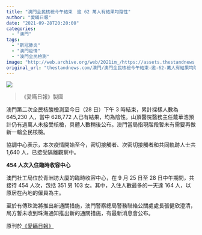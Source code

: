 ```yaml
---
title: "澳門全民核檢今午結束　逾 62 萬人有結果均陰性"
author: "愛瞞日報"
date: "2021-09-28T20:20:00"
categories:
  - "澳門"
tags:
  - "新冠肺炎"
  - "澳門疫情"
  - "澳門全民檢測"
image: "http://web.archive.org/web/2021im_/https://assets.thestandnews.com/media/photos/6067966410001531342.jpg"
original_url: "thestandnews.com/澳門/澳門全民核檢今午結束-逾-62-萬人有結果均陰性"
---
```

![](http://web.archive.org/web/2021im_/https://assets.thestandnews.com/media/photos/6067966410001531342.jpg)
> 《愛瞞日報》製圖

澳門第二次全民核酸檢測至今日（28 日）下午 3 時結束，累計採樣人數為 645,230 人，當中 628,772 人已有結果，均為陰性。山頂醫院醫務主任戴華浩預計仍有過萬人未接受核檢，具體人數稍後公布。澳門當局指現階段暫未有需要再做新一輪全民核檢。

協調中心表示，本次疫情開始至今，密切接觸者、次密切接觸者和共同軌跡人士共 1,640 人，已接受隔離觀察中。

**454 人次入住臨時收容中心**

澳門社工局位於青洲坊大廈的臨時收容中心，在 9 月 25 日至 28 日中午期間，共接待 454 人次，包括 351 男 103 女。其中，入住人數最多的一天達 164 人，以原居在內地的僱員為主。

至於有傳珠海將推出新通關措施，澳門警察總局警務聯絡公關處處長張健欣澄清，局方暫未收到珠海通知推出新的通關措施，有最新消息會公布。

原刊於[《愛瞞日報》](http://web.archive.org/web/20211229133450/https://www.facebook.com/macauconcealers/posts/4344047858997615/)